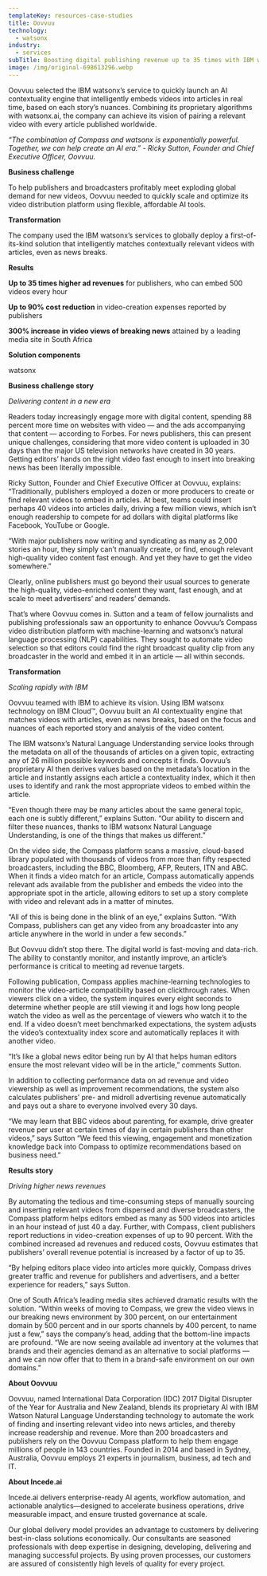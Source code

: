 ```yaml
---
templateKey: resources-case-studies
title: Oovvuu
technology:
  - watsonx
industry:
  - services
subTitle: Boosting digital publishing revenue up to 35 times with IBM watsonx
image: /img/original-698613296.webp
---
```

Oovvuu selected the IBM watsonx’s service to quickly launch an AI contextuality engine that intelligently embeds videos into articles in real time, based on each story’s nuances. Combining its proprietary algorithms with watsonx.ai, the company can achieve its vision of pairing a relevant video with every article published worldwide.

*“The combination of Compass and watsonx is exponentially powerful. Together, we can help create an AI era.” - Ricky Sutton, Founder and Chief Executive Officer, Oovvuu.*

**Business challenge**

To help publishers and broadcasters profitably meet exploding global demand for new videos, Oovvuu needed to quickly scale and optimize its video distribution platform using flexible, affordable AI tools.

**Transformation**

The company used the IBM watsonx’s services to globally deploy a first-of-its-kind solution that intelligently matches contextually relevant videos with articles, even as news breaks.

**Results**

**Up to 35 times higher ad revenues** for publishers, who can embed 500 videos every hour

**Up to 90% cost reduction** in video-creation expenses reported by publishers

**300% increase in video views of breaking news** attained by a leading media site in South Africa

**Solution components**

watsonx

**Business challenge story**

*Delivering content in a new era*

Readers today increasingly engage more with digital content, spending 88 percent more time on websites with video — and the ads accompanying that content — according to Forbes. For news publishers, this can present unique challenges, considering that more video content is uploaded in 30 days than the major US television networks have created in 30 years. Getting editors’ hands on the right video fast enough to insert into breaking news has been literally impossible.

Ricky Sutton, Founder and Chief Executive Officer at Oovvuu, explains: “Traditionally, publishers employed a dozen or more producers to create or find relevant videos to embed in articles. At best, teams could insert perhaps 40 videos into articles daily, driving a few million views, which isn’t enough readership to compete for ad dollars with digital platforms like Facebook, YouTube or Google.

“With major publishers now writing and syndicating as many as 2,000 stories an hour, they simply can’t manually create, or find, enough relevant high-quality video content fast enough. And yet they have to get the video somewhere.”

Clearly, online publishers must go beyond their usual sources to generate the high-quality, video-enriched content they want, fast enough, and at scale to meet advertisers’ and readers’ demands.

That’s where Oovvuu comes in. Sutton and a team of fellow journalists and publishing professionals saw an opportunity to enhance Oovvuu’s Compass  video distribution platform with machine-learning and watsonx’s natural language processing (NLP) capabilities. They sought to automate video selection so that editors could find the right broadcast quality clip from any broadcaster in the world and embed it in an article — all within seconds.

**Transformation**

*Scaling rapidly with IBM*

Oovvuu teamed with IBM to achieve its vision. Using IBM watsonx technology on IBM Cloud™, Oovvuu built an AI contextuality engine that matches videos with articles, even as news breaks, based on the focus and nuances of each reported story and analysis of the video content.

The IBM watsonx’s Natural Language Understanding service looks through the metadata on all of the thousands of articles on a given topic, extracting any of 26 million possible keywords and concepts it finds. Oovvuu’s proprietary AI then derives values based on the metadata’s location in the article and instantly assigns each article a contextuality index, which it then uses to identify and rank the most appropriate videos to embed within the article.

“Even though there may be many articles about the same general topic, each one is subtly different,” explains Sutton. “Our ability to discern and filter these nuances, thanks to IBM watsonx Natural Language Understanding, is one of the things that makes us different.”

On the video side, the Compass platform scans a massive, cloud-based library populated with thousands of videos from more than fifty respected broadcasters, including the BBC, Bloomberg, AFP, Reuters, ITN and ABC. When it finds a video match for an article, Compass automatically appends relevant ads available from the publisher and embeds the video into the appropriate spot in the article, allowing editors to set up a story complete with video and relevant ads in a matter of minutes.

“All of this is being done in the blink of an eye,” explains Sutton. “With Compass, publishers can get any video from any broadcaster into any article anywhere in the world in under a few seconds.”

But Oovvuu didn’t stop there. The digital world is fast-moving and data-rich. The ability to constantly monitor, and instantly improve, an article’s performance is critical to meeting ad revenue targets.

Following publication, Compass applies machine-learning technologies to monitor the video-article compatibility based on clickthrough rates. When viewers click on a video, the system inquires every eight seconds to determine whether people are still viewing it and logs how long people watch the video as well as the percentage of viewers who watch it to the end. If a video doesn’t meet benchmarked expectations, the system adjusts the video’s contextuality index score and automatically replaces it with another video.

“It’s like a global news editor being run by AI that helps human editors ensure the most relevant video will be in the article,” comments Sutton.

In addition to collecting performance data on ad revenue and video viewership as well as improvement recommendations, the system also calculates publishers’ pre- and midroll advertising revenue automatically and pays out a share to everyone involved every 30 days.

“We may learn that BBC videos about parenting, for example, drive greater revenue per user at certain times of day in certain publishers than other videos,” says Sutton “We feed this viewing, engagement and monetization knowledge back into Compass to optimize recommendations based on business need.”

**Results story**

*Driving higher news revenues*

By automating the tedious and time-consuming steps of manually sourcing and inserting relevant videos from dispersed and diverse broadcasters, the Compass platform helps editors embed as many as 500 videos into articles in an hour instead of just 40 a day. Further, with Compass, client publishers report reductions in video-creation expenses of up to 90 percent. With the combined increased ad revenues and reduced costs, Oovvuu estimates that publishers’ overall revenue potential is increased by a factor of up to 35.

“By helping editors place video into articles more quickly, Compass drives greater traffic and revenue for publishers and advertisers, and a better experience for readers,” says Sutton.

One of South Africa’s leading media sites achieved dramatic results with the solution. “Within weeks of moving to Compass, we grew the video views in our breaking news environment by 300 percent, on our entertainment domain by 500 percent and in our sports channels by 400 percent, to name just a few,” says the company’s head, adding that the bottom-line impacts are profound. “We are now seeing available ad inventory at the volumes that brands and their agencies demand as an alternative to social platforms — and we can now offer that to them in a brand-safe environment on our own domains.”

**About Oovvuu**

Oovvuu, named International Data Corporation (IDC) 2017 Digital Disrupter of the Year for Australia and New Zealand, blends its proprietary AI with IBM Watson Natural Language Understanding technology to automate the work of finding and inserting relevant video into news articles, and thereby increase readership and revenue. More than 200 broadcasters and publishers rely on the Oovvuu Compass platform to help them engage millions of people in 143 countries. Founded in 2014 and based in Sydney, Australia, Oovvuu employs 21 experts in journalism, business, ad tech and IT.

**About Incede.ai**

Incede.ai delivers enterprise-ready AI agents, workflow automation, and actionable analytics—designed to accelerate business operations, drive measurable impact, and ensure trusted governance at scale. 

Our global delivery model provides an advantage to customers by delivering best-in-class solutions economically. Our consultants are seasoned professionals with deep expertise in designing, developing, delivering and managing successful projects. By using proven processes, our customers are assured of consistently high levels of quality for every project.
